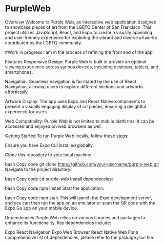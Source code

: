 # PurpleWeb

Overview
Welcome to Purple Web, an interactive web application designed to showcase pieces of art from the LGBTQ Center of San Francisco. This project utilizes JavaScript, React, and Expo to create a visually appealing and user-friendly experience for exploring the vibrant and diverse artworks contributed by the LGBTQ community.

#Work in progress
I am in the process of refining the front end of the app

Features
Responsive Design: Purple Web is built to provide an optimal viewing experience across various devices, including desktops, tablets, and smartphones.

Navigation: Seamless navigation is facilitated by the use of React Navigation, allowing users to explore different sections and artworks effortlessly.

Artwork Display: The app uses Expo and React Native components to present a visually engaging display of art pieces, ensuring a delightful experience for users.

Web Compatibility: Purple Web is not limited to mobile platforms; it can be accessed and enjoyed on web browsers as well.

Getting Started
To run Purple Web locally, follow these steps:

Ensure you have Expo CLI installed globally.

Clone this repository to your local machine:

bash
Copy code
git clone https://github.com/your-username/purple-web.git
Navigate to the project directory:

bash
Copy code
cd purple-web
Install dependencies:

bash
Copy code
npm install
Start the application:

bash
Copy code
npm start
This will launch the Expo development server, and you can then run the app on an emulator or scan the QR code with the Expo Go app on your mobile device.

Dependencies
Purple Web relies on various libraries and packages to enhance its functionality. Key dependencies include:

Expo
React Navigation
Expo Web Browser
React Native Web
For a comprehensive list of dependencies, please refer to the package.json file.
